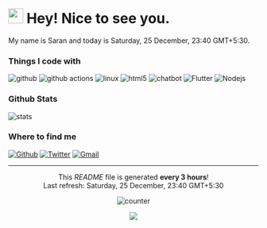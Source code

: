 <h1><img src="https://raw.githubusercontent.com/MartinHeinz/MartinHeinz/master/wave.gif" width="30px"> Hey! Nice to see you.</h1>
My name is Saran and today is Saturday, 25 December, 23:40 GMT+5:30.
<h3>Things I code with</h3>
<p>
  <img alt="github" src="https://img.shields.io/badge/-Github-grey?style=flat-square&logo=GitHub&logoColor=white"/>
  <img alt="github actions" src="https://img.shields.io/badge/-Github_Actions-2088FF?style=flat-square&logo=github-actions&logoColor=white" />
  <img alt="linux" src="https://img.shields.io/badge/-Linux-FCC624?style=flat-square&logo=Linux&logoColor=white"/>
  <img alt="html5" src="https://img.shields.io/badge/-HTML5-E34F26?style=flat-square&logo=html5&logoColor=white" />
  <img alt="chatbot" src="https://img.shields.io/badge/-Chatbot-07C160?style=flat-square&logo=Chatbot&logoColor=white"/>
  <img alt="Flutter" src="https://img.shields.io/badge/Flutter-0094F5?style=flat-square&logo=flutter&logoColor=white" />
  <img alt="Nodejs" src="https://img.shields.io/badge/-Nodejs-43853d?style=flat-square&logo=Node.js&logoColor=white" />
</p>
<h3>Github Stats</h3>
<p> <img alt="stats" src="https://github-readme-stats.vercel.app/api?username=sarancodes&show_icons=true&theme=tokyonight"/>
</p>
<h3>Where to find me</h3>
<p><a href="https://github.com/sarancodes" target="_blank"><img alt="Github" src="https://img.shields.io/badge/GitHub-%2312100E.svg?&style=for-the-badge&logo=Github&logoColor=white" /></a> <a href="https://twitter.com/sarancodes" target="_blank"><img alt="Twitter" src="https://img.shields.io/badge/twitter-%231DA1F2.svg?&style=for-the-badge&logo=twitter&logoColor=white" /></a> <a href=mailto:sarancodes@gmail.com" target="_blank"><img alt="Gmail" src="https://img.shields.io/badge/Gmail-EA4335?&style=for-the-badge&logo=Gmail&logoColor=white" /></a>
</p>

------------
<p align="center">This <i>README</i> file is generated <b>every 3 hours</b>!</br>Last refresh: Saturday, 25 December, 23:40 GMT+5:30<br />
<p align="center"><img alt="counter" src="https://komarev.com/ghpvc/?username=sarancodes&color=blueviolet"/> </p>
<p align="center"><img src="https://github.com/thmsgbrt/thmsgbrt/workflows/README%20build/badge.svg" />

